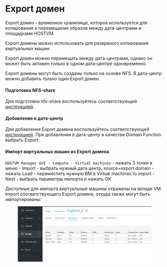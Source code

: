 # Export домен

Export домен - временное хранилище, которое используется для копирования и перемещения образов между дата-центрами и площадками HOSTVM.&#x20;

Export домены можно использовать для резервного копирования виртуальных машин.&#x20;

Export домен можно перемещать между дата-центрами, однако он может быть активен только в одном дата-центре одновременно.&#x20;

Export домены могут быть созданы только на основе NFS. В дата-центр можно добавить только один Export домен.

#### Подготовка NFS-share

Для подготовки nfs-share воспользуйтесь соответствующей [инструкцией](../../rukovodstvo-po-administrirovaniyu/khranilishe-dannykh/podgotovka-i-podklyuchenie-nfs-khranilisha/podgotovka-nfs-khranilisha.md).

#### Добавление в дата-центр

Для добавления Export домена воспользуйтесь соответствующей [инструкцией](../../rukovodstvo-po-administrirovaniyu/khranilishe-dannykh/podgotovka-i-podklyuchenie-nfs-khranilisha/dobavlenie-nfs-khranilisha.md). При добавлении в дата-центр в качестве Domain Function выбрать Export.&#x20;

#### Импорт виртуальных машин из Export домена

`HOSTVM Manager GUI - Compute - Virtual machines` - нажать 3 точки в меню - Import - выбрать нужный дата центр, source=export domain - нажать Load - переместить нужную ВМ в Virtual machines to import - Next - выбрать параметры импорта и нажать OK

Доступные для импорта виртуальные машины отражены на вкладе VM Import соответствующего Export домена, откуда также могут быть импортированы:

<figure><img src="../../../.gitbook/assets/image (105).png" alt=""><figcaption></figcaption></figure>
